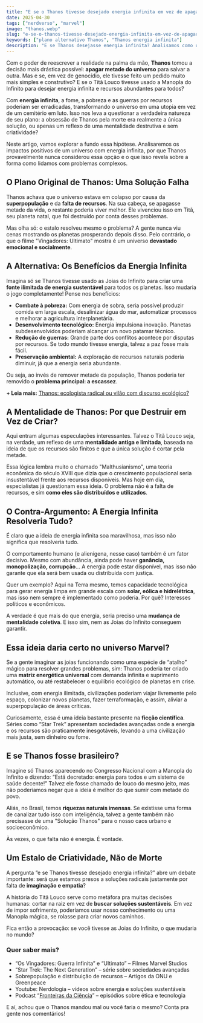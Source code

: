 ```yaml
---
title: "E se o Thanos tivesse desejado energia infinita em vez de apagar metade do universo?"
date: 2025-04-30
tags: ["nerdverso", "marvel"]
image: "thanos.webp"
slug: "e-se-o-thanos-tivesse-desejado-energia-infinita-em-vez-de-apagar-metade-do-universo"
keywords: ["plano alternativo Thanos", "Thanos energia infinita"]
description: "E se Thanos desejasse energia infinita? Analisamos como um estalo de dedos diferente poderia ter salvado o universo!"
---
```


Com o poder de reescrever a realidade na palma da mão, **Thanos** tomou a decisão mais drástica possível: **apagar metade do universo** para salvar a outra. Mas e se, em vez de genocídio, ele tivesse feito um pedido muito mais simples e construtivo? E se o Titã Louco tivesse usado a Manopla do Infinito para desejar energia infinita e recursos abundantes para todos?

Com **energia infinita**, a fome, a pobreza e as guerras por recursos poderiam ser erradicadas, transformando o universo em uma utopia em vez de um cemitério em luto. Isso nos leva a questionar a verdadeira natureza de seu plano: a obsessão de Thanos pela morte era realmente a única solução, ou apenas um reflexo de uma mentalidade destrutiva e sem criatividade?

Neste artigo, vamos explorar a fundo essa hipótese. Analisaremos os impactos positivos de um universo com energia infinita, por que Thanos provavelmente nunca considerou essa opção e o que isso revela sobre a forma como lidamos com problemas complexos.

## O Plano Original de Thanos: Uma Solução Falha

Thanos achava que o universo estava em colapso por causa da **superpopulação** e da **falta de recursos**. Na sua cabeça, se apagasse metade da vida, o restante poderia viver melhor. Ele vivenciou isso em Titã, seu planeta natal, que foi destruído por conta desses problemas.

Mas olha só: o estalo resolveu mesmo o problema? A gente nunca viu cenas mostrando os planetas prosperando depois disso. Pelo contrário, o que o filme "Vingadores: Ultimato" mostra é um universo **devastado emocional e socialmente**.

## A Alternativa: Os Benefícios da Energia Infinita

Imagina só se Thanos tivesse usado as Joias do Infinito para criar uma **fonte ilimitada de energia sustentável** para todos os planetas. Isso mudaria o jogo completamente! Pense nos benefícios:

*   **Combate à pobreza:** Com energia de sobra, seria possível produzir comida em larga escala, desalinizar água do mar, automatizar processos e melhorar a agricultura interplanetária.
*   **Desenvolvimento tecnológico:** Energia impulsiona inovação. Planetas subdesenvolvidos poderiam alcançar um novo patamar técnico.
*   **Redução de guerras:** Grande parte dos conflitos acontece por disputas por recursos. Se todo mundo tivesse energia, talvez a paz fosse mais fácil.
*   **Preservação ambiental:** A exploração de recursos naturais poderia diminuir, já que a energia seria abundante.

Ou seja, ao invés de remover metade da população, Thanos poderia ter removido o **problema principal: a escassez**.

**+ Leia mais:** [Thanos: ecologista radical ou vilão com discurso ecológico?](https://nerdatico.com.br/thanos-e-um-ecologista-radical-ou-so-vilao-com-um-bom-discurso/)

## A Mentalidade de Thanos: Por que Destruir em Vez de Criar?

Aqui entram algumas especulações interessantes. Talvez o Titã Louco seja, na verdade, um reflexo de uma **mentalidade antiga e limitada**, baseada na ideia de que os recursos são finitos e que a única solução é cortar pela metade.

Essa lógica lembra muito o chamado "Malthusianismo", uma teoria econômica do século XVIII que dizia que o crescimento populacional seria insustentável frente aos recursos disponíveis. Mas hoje em dia, especialistas já questionam essa ideia. O problema não é a falta de recursos, e sim **como eles são distribuídos e utilizados**.

## O Contra-Argumento: A Energia Infinita Resolveria Tudo?

É claro que a ideia de energia infinita soa maravilhosa, mas isso não significa que resolveria tudo.

O comportamento humano (e alienígena, nesse caso) também é um fator decisivo. Mesmo com abundância, ainda pode haver **ganância, monopolização, corrupção**... A energia pode estar disponível, mas isso não garante que ela será bem usada ou distribuída com justiça.

Quer um exemplo? Aqui na Terra mesmo, temos capacidade tecnológica para gerar energia limpa em grande escala com **solar, eólica e hidrelétrica**, mas isso nem sempre é implementado como poderia. Por quê? Interesses políticos e econômicos.

A verdade é que mais do que energia, seria preciso uma **mudança de mentalidade coletiva**. E isso sim, nem as Joias do Infinito conseguem garantir.

## Essa ideia daria certo no universo Marvel?

Se a gente imaginar as joias funcionando como uma espécie de “atalho” mágico para resolver grandes problemas, sim: Thanos poderia ter criado uma **matriz energética universal** com demanda infinita e suprimento automático, ou até restabelecer o equilíbrio ecológico de planetas em crise.

Inclusive, com energia ilimitada, civilizações poderiam viajar livremente pelo espaço, colonizar novos planetas, fazer terraformação, e assim, aliviar a superpopulação de áreas críticas.

Curiosamente, essa é uma ideia bastante presente na **ficção científica**. Séries como “Star Trek” apresentam sociedades avançadas onde a energia e os recursos são praticamente inesgotáveis, levando a uma civilização mais justa, sem dinheiro ou fome.

## E se Thanos fosse brasileiro?

Imagine só Thanos aparecendo no Congresso Nacional com a Manopla do Infinito e dizendo: “Está decretado: energia para todos e um sistema de saúde decente!” Talvez ele fosse chamado de louco do mesmo jeito, mas não poderíamos negar que a ideia é melhor do que sumir com metade do povo.

Aliás, no Brasil, temos **riquezas naturais imensas**. Se existisse uma forma de canalizar tudo isso com inteligência, talvez a gente também não precisasse de uma "Solução Thanos" para o nosso caos urbano e socioeconômico.

Às vezes, o que falta não é energia. É vontade.

##  Um Estalo de Criatividade, Não de Morte

A pergunta “e se Thanos tivesse desejado energia infinita?” abre um debate importante: será que estamos presos a soluções radicais justamente por falta de **imaginação e empatia**?

A história do Titã Louco serve como metáfora pra muitas decisões humanas: cortar na raiz em vez de **buscar soluções sustentáveis**. Em vez de impor sofrimento, poderíamos usar nosso conhecimento ou uma Manopla mágica, se rolasse para criar novos caminhos.

Fica então a provocação: se você tivesse as Joias do Infinito, o que mudaria no mundo?

### Quer saber mais?

*   “Os Vingadores: Guerra Infinita” e “Ultimato” – Filmes Marvel Studios
*   “Star Trek: The Next Generation” – série sobre sociedades avançadas
*   Sobrepopulação e distribuição de recursos – Artigos da ONU e Greenpeace
*   Youtube: Nerdologia – vídeos sobre energia e soluções sustentáveis
*   Podcast “[Fronteiras da Ciência](https://open.spotify.com/show/3n2o8vpsRalBeU5U7kWbLX)” – episódios sobre ética e tecnologia

E aí, achou que o Thanos mandou mal ou você faria o mesmo? Conta pra gente nos comentários!